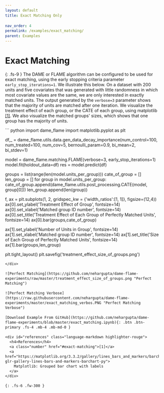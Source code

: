 ```yaml
---
layout: default
title: Exact Matching Only

nav_order: 4
permalink: /examples/exact_matching/
parent: Examples
---
```


# Exact Matching
{: .fs-9 }
The DAME or FLAME algorithm can be configured to be used for exact matching, using the early stopping criteria parameter `early_stop_iterations=1`. We illustrate this below. On a dataset with 200 units and five covariates that was generated with little randomness in which most covariate values are the same, we are only interested in exactly matched units. The output generated by the `verbose=3` parameter shows that the majority of units are matched after one iteration. We visualize the treatment effect of each group, or the CATE of each group, using matplotlib <a href="#references">[1]</a>. We also visualize the matched groups' sizes, which shows that one group has the majority of units. 

<div class="code-example" markdown="1">
``` python
import dame_flame
import matplotlib.pyplot as plt


df,_ = dame_flame.utils.data.gen_data_decay_importance(num_control=100, num_treated=100, 
                    num_cov=5, bernoulli_param=0.9, bi_mean=2, bi_stdev=1)

model = dame_flame.matching.FLAME(verbose=3, early_stop_iterations=1)
model.fit(holdout_data=df)
res = model.predict(df)

groups = list(range(len(model.units_per_group)))
cate_of_group = []
len_group = []
for group in model.units_per_group:
    cate_of_group.append(dame_flame.utils.post_processing.CATE(model, group[0]))
    len_group.append(len(group))
    
    
f, ax = plt.subplots(1, 2, gridspec_kw = {'width_ratios':[1, 1]}, figsize=(12,4))
ax[0].set_ylabel('Treatment Effect of Group', fontsize=14)
ax[0].set_xlabel('Matched group ID number', fontsize=14)
ax[0].set_title('Treatment Effect of Each Group of Perfectly Matched Units', fontsize=14)
ax[0].bar(groups,cate_of_group)

ax[1].set_ylabel('Number of Units in Group', fontsize=14)
ax[1].set_xlabel('Matched group ID number', fontsize=14)
ax[1].set_title('Size of Each Group of Perfectly Matched Units', fontsize=14)
ax[1].bar(groups,len_group)

plt.tight_layout()
plt.savefig('treatment_effect_size_of_groups.png')
```
</div>

![Perfect Matching](https://github.com/nehargupta/dame-flame-experiments/raw/master/treatment_effect_size_of_groups.png "Perfect Matching")

![Perfect Matching Verbose](https://raw.githubusercontent.com/nehargupta/dame-flame-experiments/master/exact_matching_verbos.PNG "Perfect Matching Verbose")

[Download Example From GitHub](https://github.com/nehargupta/dame-flame-experiments/blob/master/exact_matching.ipynb){: .btn .btn-primary .fs-4 .mb-4 .mb-md-0 }

<div id="references" class="language-markdown highlighter-rouge">
  <h4>References</h4>
  <a class="number" href="#exact-matching">[1]</a> 
  <a href="https://matplotlib.org/3.3.2/gallery/lines_bars_and_markers/barchart.html#sphx-glr-gallery-lines-bars-and-markers-barchart-py">
    Matplotlib: Grouped bar chart with labels
  </a>
</div>

{: .fs-6 .fw-300 }
